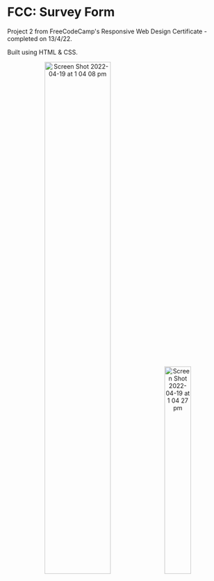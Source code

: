 # FCC: Survey Form

Project 2 from FreeCodeCamp's Responsive Web Design Certificate - completed on 13/4/22.

Built using HTML & CSS.

<p align="center">
  <img width="55%" alt="Screen Shot 2022-04-19 at 1 04 08 pm" src="https://user-images.githubusercontent.com/96323853/163912092-d4f7aea6-2a00-4fa6-9511-6d0d299ae091.png">
  <img width="35%" alt="Screen Shot 2022-04-19 at 1 04 27 pm" src="https://user-images.githubusercontent.com/96323853/163912110-90c213b7-5068-4b6f-8066-5ae56d56501f.png">
</p>
